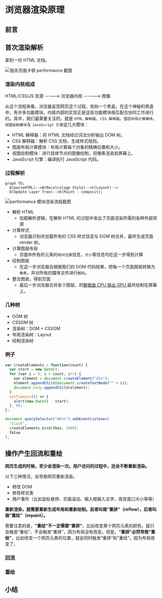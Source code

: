 # 浏览器渲染原理

## 前言

## 首次渲染解析

拿到一份 HTML 文档。

![狙杀页面卡顿 performance 截图]()

### 渲染内核组成

HTML/CSS/JS 资源  -----> 浏览器内核 ------> 图像

从这个流程来看，浏览器呈现网页这个过程，宛如一个黑盒。在这个神秘的黑盒中，有许多功能模块，内核内部的实现正是这些功能模块相互配合协同工作进行的。其中，我们最需要关注的，就是 `HTML 解释器`、`CSS 解释器`、`图层布局计算模块`、`视图绘制模块`与 `JavaScript 引擎`这几大模块：

- HTML 解释器：将 HTML 文档经过词法分析输出 DOM 树。
- CSS 解释器：解析 CSS 文档，生成样式规则。
- 图层布局计算模块：布局计算每个对象的精确位置和大小。
- 视图绘制模块：进行具体节点的图像绘制，将像素渲染到屏幕上。
- JavaScript 引擎：编译执行 JavaScript 代码。

### 过程解析

```mermaid
graph TD;
  A(parseHTML)-->B(Recalculage Style)-->C(Layout)-->
  D(Update Layer Tree)-->E(Paint - composit);
```

![performance 模块渲染流程截图]()

- 解析 HTML
  - 加载解析逻辑，在解析 HTML 的过程中发出了页面渲染所需的各种外部资源
- 计算样式
  - 浏览器识别并加载所有的 CSS 样式信息与 DOM 树合并，最终生成页面 render 树。
- 计算图层布局
  - 页面中所有的元素的`相对位置`信息，`大小`等信息均在这一步得到计算
- 绘制图层
  - 在这一步浏览器会根据我们的 DOM 代码结果，把每一个页面图层转换为`像素`，并对所有的媒体文件进行`解码`。
- 整合图层，得到页面
  - 最后一步浏览器合并各个图层，将<u>数据由 CPU 输出 GPU </u>最终绘制在屏幕上。
  <!-- - （复杂的视图层会给这个阶段的 GPU 计算带来一些压力，在实际 中为了优化动画性能，我们有时会手动区分不同的图层-->

### 几种树

- DOM 树
- CSSOM 树
- 渲染树：DOM + CSSOM
- 布局渲染树：Layout
- 绘制渲染树

### 例子

```js
var createElements = function(count) {
  var start = new Date();
  for (var i = 0; i < count; i++) {
    var element = document.createElement("div");
    element.appendChild(document.createTextNode("" + i));
    document.body.appendChild(element);
  }
  setTimeout(() => {
    alert(new Date() - start);
  }, 0);
};

document.querySelector("#btn").addEventListener(
  "click",
  createElements.bind(this, 1000),
  false
);
```

## 操作产生回流和重绘

**网页生成的时候，至少会渲染一次。用户访问的过程中，还会不断重新渲染。**

以下三种情况，会导致网页重新渲染。
- 修改 DOM
- 修改样式表
- 用户事件（比如鼠标悬停、页面滚动、输入框输入文字、改变窗口大小等等）

**重新渲染，就需要重新生成布局和重新绘制。前者叫做“重排”（reflow），后者叫做“重绘”（repaint）。**

需要注意的是，**“重绘”不一定需要“重排”**，比如改变某个网页元素的颜色，就只会触发“重绘”，不会触发“重排”，因为布局没有改变。但是，**“重排”必然导致“重绘”**，比如改变一个网页元素的位置，就会同时触发“重排”和“重绘”，因为布局改变了。

### 回流

### 重绘

## 小结


